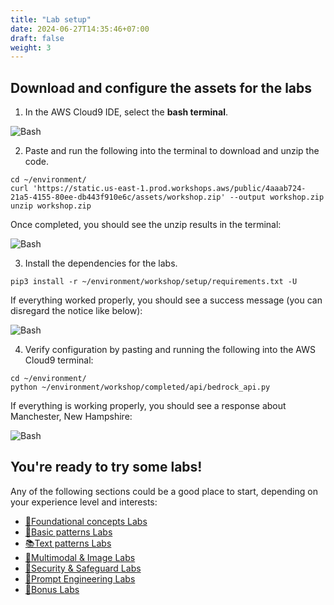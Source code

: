 ```yaml
---
title: "Lab setup"
date: 2024-06-27T14:35:46+07:00
draft: false
weight: 3
---
```


## Download and configure the assets for the labs
1. In the AWS Cloud9 IDE, select the **bash terminal**.

![Bash](/images/2-Bedrock/prep/Prep-16.png)

2. Paste and run the following into the terminal to download and unzip the code.

```
cd ~/environment/
curl 'https://static.us-east-1.prod.workshops.aws/public/4aaab724-21a5-4155-80ee-db443f910e6c/assets/workshop.zip' --output workshop.zip
unzip workshop.zip
```

Once completed, you should see the unzip results in the terminal:

![Bash](/images/2-Bedrock/prep/Prep-17.png)

3. Install the dependencies for the labs.
```
pip3 install -r ~/environment/workshop/setup/requirements.txt -U
```

If everything worked properly, you should see a success message (you can disregard the notice like below):

![Bash](/images/2-Bedrock/prep/Prep-18.png)

4. Verify configuration by pasting and running the following into the AWS Cloud9 terminal:

```
cd ~/environment/
python ~/environment/workshop/completed/api/bedrock_api.py
```

If everything is working properly, you should see a response about Manchester, New Hampshire:

![Bash](/images/2-Bedrock/prep/Prep-19.png)

## You're ready to try some labs!
Any of the following sections could be a good place to start, depending on your experience level and interests:

- [🧱Foundational concepts Labs](../2.2-foundational/)
- [📙Basic patterns Labs](../2.3-basic/)
- [📚Text patterns Labs](../2.4-text/)
- [🌃Multimodal & Image Labs](../2.5-image/)
- [🔐Security & Safeguard Labs](../2.6-security/)
- [💬Prompt Engineering Labs](../2.7-prompteng/)
- [🎁Bonus Labs](../2.8-bonus/)

